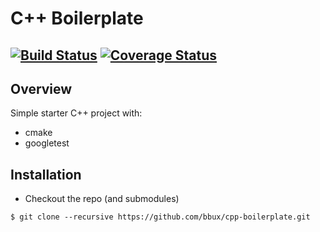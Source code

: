 # C++ Boilerplate
[![Build Status](https://travis-ci.org/traviezo/cpp-boilerplate-1.svg?branch=master)](https://travis-ci.org/traviezo/cpp-boilerplate-1)
[![Coverage Status](https://coveralls.io/repos/github/traviezo/cpp-boilerplate-1/badge.svg?branch=master)](https://coveralls.io/github/traviezo/cpp-boilerplate-1?branch=master)
---

## Overview

Simple starter C++ project with:

- cmake
- googletest

## Installation

- Checkout the repo (and submodules)
```
$ git clone --recursive https://github.com/bbux/cpp-boilerplate.git
```

